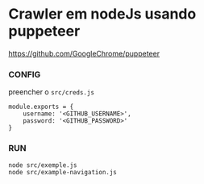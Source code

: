 # Crawler em nodeJs usando puppeteer

https://github.com/GoogleChrome/puppeteer

### CONFIG

preencher o `src/creds.js`

```
module.exports = {
    username: '<GITHUB_USERNAME>',
    password: '<GITHUB_PASSWORD>'
}
```

### RUN

```
node src/exemple.js
node src/example-navigation.js
```